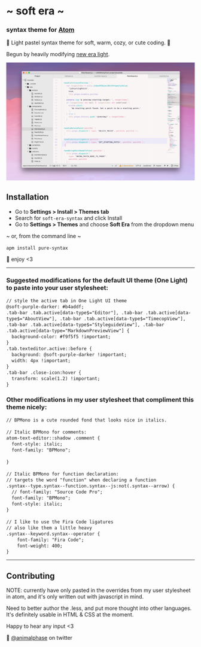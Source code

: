# \~ soft era \~

### syntax theme for [Atom](https://atom.io/)

🌸 Light pastel syntax theme for soft, warm, cozy, or cute coding. 🌱

Begun by heavily modifying [new era light](https://github.com/juanmnl/new-era-light-syntax-theme).

![soft era syntax theme screenshot](screenshot.png)

## Installation

- Go to **Settings > Install > Themes tab**
- Search for `soft-era-syntax` and click Install
- Go to **Settings > Themes** and choose **Soft Era** from the dropdown menu

\~ or, from the command line \~

```apm install pure-syntax```


💾 enjoy <3

---

### Suggested modifications for the default UI theme (One Light) to paste into your user stylesheet:

```
// style the active tab in One Light UI theme
@soft-purple-darker: #b4addf;
.tab-bar .tab.active[data-type$="Editor"], .tab-bar .tab.active[data-type$="AboutView"], .tab-bar .tab.active[data-type$="TimecopView"], .tab-bar .tab.active[data-type$="StyleguideView"], .tab-bar .tab.active[data-type="MarkdownPreviewView"] {
  background-color: #f9f5f5 !important;
}
.tab.texteditor.active::before {
  background: @soft-purple-darker !important;
  width: 4px !important;
}
.tab-bar .close-icon:hover {
  transform: scale(1.2) !important;
}
```

### Other modifications in my user stylesheet that compliment this theme nicely:

```
// BPMono is a cute rounded fond that looks nice in italics.

// Italic BPMono for comments:
atom-text-editor::shadow .comment {
  font-style: italic;
  font-family: "BPMono";

}

// Italic BPMono for function declaration:
// targets the word "function" when declaring a function
.syntax--type.syntax--function.syntax--js:not(.syntax--arrow) {
  // font-family: "Source Code Pro";
  font-family: "BPMono";
  font-style: italic;
}

// I like to use the Fira Code ligatures
// also like them a little heavy
.syntax--keyword.syntax--operator {
    font-family: "Fira Code";
    font-weight: 400;
}
```

---

## Contributing

NOTE: currently have only pasted in the overrides from my user stylesheet in atom, and it's only written out with javascript in mind.

Need to better author the .less, and put more thought into other languages. It's definitely usable in HTML & CSS at the moment.

Happy to hear any input <3

💖 [@animalphase](https://twitter.com/animalphase) on twitter
